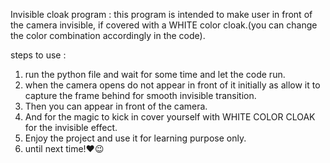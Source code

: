 Invisible cloak program : this program is intended to make user in front of the camera invisible, if covered with a WHITE color cloak.(you can change the color combination accordingly in the code).

steps to use :
1. run the python file and wait for some time and let the code run.
2. when the camera opens do not appear in front of it initially as allow it to capture the frame behind for smooth invisible transition.
3. Then you can appear in front of the camera.
4. And for the magic to kick in cover yourself with WHITE COLOR CLOAK for the invisible effect.
5. Enjoy the project and use it for learning purpose only.
6. until next time!❤😉
